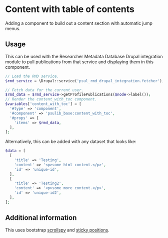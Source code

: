 # Content with table of contents

Adding a component to build out a content section with automatic jump menus.

## Usage
This can be used with the Researcher Metadata Database Drupal integration module to
pull publications from that service and displaying them in this component.

```php
// Load the RMD service.
$rmd_service = \Drupal::service('psul_rmd_drupal_integration.fetcher');

// Fetch data for the current user.
$rmd_data = $rmd_service->getProfilePublications($node->label());
// Render the content_with_toc component.
$variables['content_with_toc'] = [
  '#type' => 'component',
  '#component' => 'psulib_base:content_with_toc',
  '#props' => [
    'items' => $rmd_data,
  ],
];
```

Alternatively, this can be added with any dataset that looks like:

```php
$data = [
  [
    'title' => 'Testing',
    'content' => '<p>some html content.</p>',
    'id' => 'unique-id',
  ],
  [
    'title' => 'Testing2',
    'content' => '<p>some more content.</p>',
    'id' => 'unique-id2',
  ],
];
```


## Additional information

This uses bootstrap [scrollspy](https://getbootstrap.com/docs/5.3/components/scrollspy/) and [sticky positions](https://getbootstrap.com/docs/5.3/helpers/position/#sticky-top).

